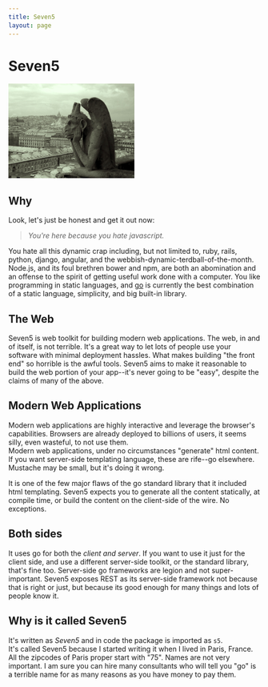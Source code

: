```yaml
---
title: Seven5
layout: page
---
```


# Seven5

<img src="/assets/img/gargoyle-1.jpg" alt="the seven5 gargoyle" 
style="width:50%;height:50%">

## Why
Look, let's just be honest and get it out now: 

> _You're here because you hate javascript._  

You hate all this dynamic crap including, but not limited to, ruby, rails,
python, django, angular, and the webbish-dynamic-terdball-of-the-month. 
Node.js, and its foul brethren bower and npm, are both an abomination 
and an offense to the spirit of getting useful work done with a 
computer.  You like  programming in  static languages, and 
[go](http://golang.com)  is currently the best combination of a 
static language, simplicity, and big built-in library.

## The Web
Seven5 is web toolkit for building modern web applications.  The web, in
and of itself, is not terrible.  It's a great way to let lots of people
use your software with minimal deployment hassles.  What makes building
"the front end" so horrible is the awful tools.  Seven5 aims to make it 
reasonable to build the web portion of your app--it's never going to 
be "easy", despite the claims of many of the above.

## Modern Web Applications
Modern web applications are highly interactive and leverage the browser's
capabilities.  Browsers are already deployed to billions of 
users, it seems silly, even wasteful, to not use them.  
Modern web applications, under  no circumstances "generate" html content.  
If you want server-side templating language, these are rife--go elsewhere.   
Mustache may be small, but it's doing it wrong. 

It is one of the few  major flaws  of the  go standard library that it included html templating.  Seven5 expects you to generate all the 
content statically, at compile time, or build the  content on the 
client-side of the wire. No exceptions.

## Both sides
It uses go for both the *client and server*.  If you  want to use it 
just for the client side, and use a different server-side toolkit, or the standard library, that's fine too.  Server-side go frameworks are legion
and not super-important.  Seven5 exposes REST as its server-side framework
not because that is right or just, but because its good enough for many things
and lots of people know it.

## Why is it called Seven5
It's written as _Seven5_ and in code the package is imported as `s5`.  
It's called Seven5 because I started writing it when I lived in Paris, France.
All the zipcodes of Paris proper start with "75".  Names are not very 
important.  I am sure you can hire many consultants who will tell you "go"
is a terrible name for as many reasons as you have money to pay them.


